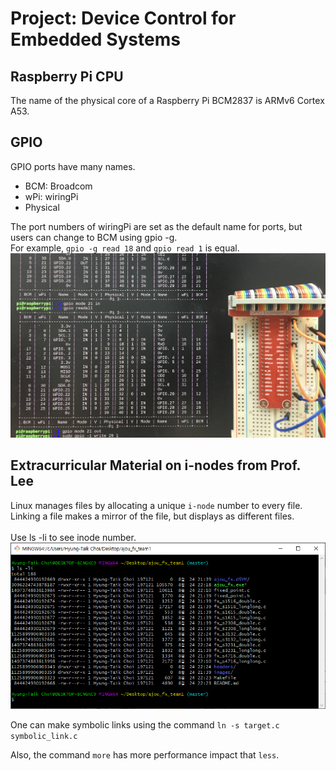 # Project: Device Control for Embedded Systems
## Raspberry Pi CPU
The name of the physical core of a Raspberry Pi BCM2837 is ARMv6 Cortex A53.  

## GPIO
GPIO ports have many names.
- BCM: Broadcom
- wPi: wiringPi
- Physical

The port numbers of wiringPi are set as the default name for ports, but users can change to BCM using gpio -g.  
For example, `gpio -g read 18` and `gpio read 1` is equal.
![gpio-readall](gpio-readall.jpg)

## Extracurricular Material on i-nodes from Prof. Lee
Linux manages files by allocating a unique `i-node` number to every file.  
Linking a file makes a mirror of the file, but displays as different files.  
<br>
Use ls -li to see inode number.
![i-nodes](i-nodes.png)

One can make symbolic links using the command `ln -s target.c symbolic_link.c`

Also, the command `more` has more performance impact that `less`.

